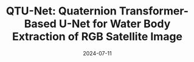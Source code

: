 ---
title: "QTU-Net: Quaternion Transformer-Based U-Net for Water Body Extraction of RGB Satellite Image"
collection: publications
category: manuscripts
permalink: /publication/2024-10-01-paper-title-number-4
#excerpt: 'A study on applying deep learning techniques to road detection and centerline extraction, focusing on multi-task learning.'
date: 2024-07-11
venue: '62'
slidesurl: 'https://github.com/xiachangxue/xfy.github.io/files/paper23.pdf'
paperurl: 'https://ieeexplore.ieee.org/abstract/document/10595396'
bibtexurl: 'http://academicpages.github.io/files/bibtex23.bib'
citation: 'M. Wang, C. Li, X. Yang, D. Chu, Z. Zhou and R. Y. K. Lau, "QTU-Net: Quaternion Transformer-Based U-Net for Water Body Extraction of RGB Satellite Image," in IEEE Transactions on Geoscience and Remote Sensing, vol. 62, pp. 1-16, 2024.'
---